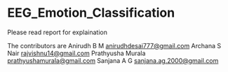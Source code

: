 # EEG_Emotion_Classification


Please read report for explaination 

The contributors are 
Anirudh B M anirudhdesai777@gmail.com
Archana S Nair rajvishnu14@gmail.com
Prathyusha Murala prathyushamurala@gmail.com
Sanjana A G sanjana.ag.2000@gmail.com
